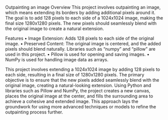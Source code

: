 Outpainting an image 
Overview
This project involves outpainting an image, which means extending its borders by adding additional pixels around it. The goal is to add 128 pixels to each side of a 1024x1024 image, making the final size 1280x1280 pixels. The new pixels should seamlessly blend with the original image to create a natural extension.

Features
•	Image Extension: Adds 128 pixels to each side of the original image.
•	Preserved Content: The original image is centered, and the added pixels should blend naturally.
Libraries such as “numpy” and  “pillow” are used in this project.
•	Pillow is used for opening and saving images.
•	NumPy is used for handling image data as arrays.

This project involves extending a 1024x1024 image by adding 128 pixels to each side, resulting in a final size of 1280x1280 pixels. The primary objective is to ensure that the new pixels added seamlessly blend with the original image, creating a natural-looking extension. Using Python and libraries such as Pillow and NumPy, the project creates a new canvas, places the original image at the center, and fills the surrounding area to achieve a cohesive and extended image. This approach lays the groundwork for using more advanced techniques or models to refine the outpainting process further.

